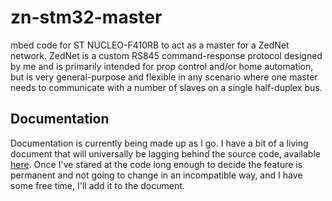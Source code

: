 # zn-stm32-master

mbed code for ST NUCLEO-F410RB to act as a master for a ZedNet network. ZedNet is a custom RS845 command-response protocol designed by me and is primarily intended for prop control and/or home automation, but is very general-purpose and flexible in any scenario where one master needs to communicate with a number of slaves on a single half-duplex bus.

## Documentation
Documentation is currently being made up as I go. I have a bit of a living document that will universally be lagging behind the source code, available [here](https://goo.gl/QUT5oA). Once I've stared at the code long enough to decide the feature is permanent and not going to change in an incompatible way, and I have some free time, I'll add it to the document.